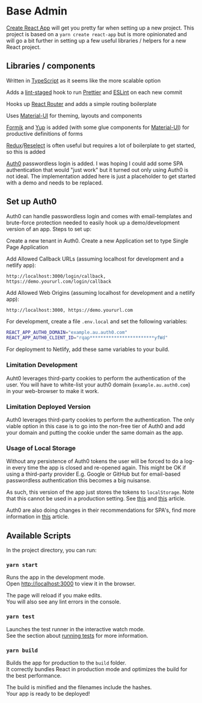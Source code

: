 # Base Admin

[Create React App](https://github.com/facebook/create-react-app) will get you pretty far when setting up a new project. This project is based on a `yarn create react-app` but is more opinionated and will go a bit further in setting up a few useful libraries / helpers for a new React project.


## Libraries / components

Written in [TypeScript](https://www.typescriptlang.org/) as it seems like the more scalable option

Adds a [lint-staged](https://github.com/okonet/lint-staged) hook to run [Prettier](https://prettier.io/) and [ESLint](https://eslint.org/) on each new commit

Hooks up [React Router](https://reacttraining.com/react-router/) and adds a simple routing boilerplate

Uses [Material-UI](https://material-ui.com/) for theming, layouts and components

[Formik](https://jaredpalmer.com/formik/) and [Yup](https://github.com/jquense/yup) is added (with some glue components for [Material-UI](https://material-ui.com/)) for productive definitions of forms

[Redux](https://redux.js.org/)/[Reselect](https://github.com/reduxjs/reselect) is often useful but requires a lot of boilerplate to get started, so this is added

[Auth0](https://auth0.com/) passwordless login is added. I was hoping I could add some SPA authentication that would "just work" but it turned out only using Auth0 is not ideal. The implementation added here is just a placeholder to get started with a demo and needs to be replaced.


## Set up Auth0

Auth0 can handle passwordless login and comes with email-templates and brute-force protection needed to easily hook up a demo/development version of an app. Steps to set up:

Create a new tenant in Auth0. Create a new Application set to type Single Page Application 

Add Allowed Callback URLs (assuming localhost for development and a netlify app):
```
http://localhost:3000/login/callback, https://demo.yoururl.com/login/callback
```

Add Allowed Web Origins (assuming localhost for development and a netlify app):
```
http://localhost:3000, https://demo.yoururl.com
```

For development, create a file `.env.local` and set the following variables:

```bash
REACT_APP_AUTH0_DOMAIN="example.au.auth0.com"
REACT_APP_AUTH0_CLIENT_ID="rqap************************yfWd"
```

For deployment to Netlify, add these same variables to your build.


### Limitation Development

Auht0 leverages third-party cookies to perform the authentication of the user. You will have to white-list your auth0 domain (`example.au.auth0.com`) in your web-browser to make it work.


### Limitation Deployed Version

Auth0 leverages third-party cookies to perform the authentication. The only viable option in this case is to go into the non-free tier of Auth0 and add your domain and putting the cookie under the same domain as the app.


### Usage of Local Storage

Without any persistence of Auth0 tokens the user will be forced to do a log-in every time the app is closed and re-opened again. This might be OK if using a third-party provider E.g. Google or GitHub but for email-based passwordless authentication this becomes a big nuisanse.

As such, this version of the app just stores the tokens to `localStorage`. Note that this cannot be used in a production setting. See [this](https://auth0.com/docs/security/store-tokens#if-a-backend-is-present) and [this](https://github.com/OWASP/CheatSheetSeries/blob/master/cheatsheets/HTML5_Security_Cheat_Sheet.md#local-storage) article.

Auth0 are also doing changes in their recommendations for SPA's, find more information in [this](https://auth0.com/blog/oauth2-implicit-grant-and-spa/) article.


## Available Scripts

In the project directory, you can run:

### `yarn start`

Runs the app in the development mode.<br>
Open [http://localhost:3000](http://localhost:3000) to view it in the browser.

The page will reload if you make edits.<br>
You will also see any lint errors in the console.

### `yarn test`

Launches the test runner in the interactive watch mode.<br>
See the section about [running tests](https://facebook.github.io/create-react-app/docs/running-tests) for more information.

### `yarn build`

Builds the app for production to the `build` folder.<br>
It correctly bundles React in production mode and optimizes the build for the best performance.

The build is minified and the filenames include the hashes.<br>
Your app is ready to be deployed!
